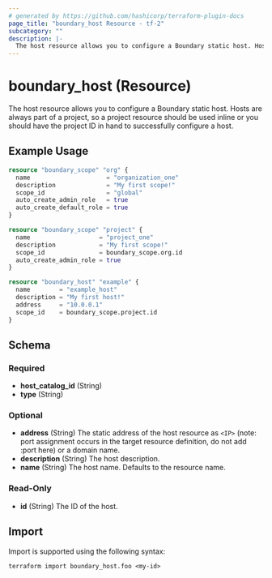 ```yaml
---
# generated by https://github.com/hashicorp/terraform-plugin-docs
page_title: "boundary_host Resource - tf-2"
subcategory: ""
description: |-
  The host resource allows you to configure a Boundary static host. Hosts are always part of a project, so a project resource should be used inline or you should have the project ID in hand to successfully configure a host.
---
```


# boundary_host (Resource)

The host resource allows you to configure a Boundary static host. Hosts are always part of a project, so a project resource should be used inline or you should have the project ID in hand to successfully configure a host.

## Example Usage

```terraform
resource "boundary_scope" "org" {
  name                     = "organization_one"
  description              = "My first scope!"
  scope_id                 = "global"
  auto_create_admin_role   = true
  auto_create_default_role = true
}

resource "boundary_scope" "project" {
  name                   = "project_one"
  description            = "My first scope!"
  scope_id               = boundary_scope.org.id
  auto_create_admin_role = true
}

resource "boundary_host" "example" {
  name        = "example_host"
  description = "My first host!"
  address     = "10.0.0.1"
  scope_id    = boundary_scope.project.id
}
```

<!-- schema generated by tfplugindocs -->
## Schema

### Required

- **host_catalog_id** (String)
- **type** (String)

### Optional

- **address** (String) The static address of the host resource as `<IP>` (note: port assignment occurs in the target resource definition, do not add :port here) or a domain name.
- **description** (String) The host description.
- **name** (String) The host name. Defaults to the resource name.

### Read-Only

- **id** (String) The ID of the host.

## Import

Import is supported using the following syntax:

```shell
terraform import boundary_host.foo <my-id>
```
